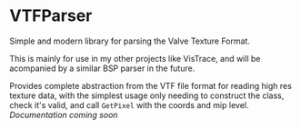 # VTFParser
Simple and modern library for parsing the Valve Texture Format.  

This is mainly for use in my other projects like VisTrace, and will be acompanied by a similar BSP parser in the future.  

Provides complete abstraction from the VTF file format for reading high res texture data, with the simplest usage only needing to construct the class, check it's valid, and call `GetPixel` with the coords and mip level.  
*Documentation coming soon*
